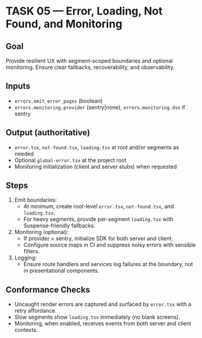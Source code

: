 # TASK 05 — Error, Loading, Not Found, and Monitoring

## Goal
Provide resilient UX with segment-scoped boundaries and optional monitoring. Ensure clear fallbacks, recoverability, and observability.

## Inputs
- `errors.emit_error_pages` (boolean)
- `errors.monitoring.provider` (sentry|none), `errors.monitoring.dsn` if sentry

## Output (authoritative)
- `error.tsx`, `not-found.tsx`, `loading.tsx` at root and/or segments as needed
- Optional `global-error.tsx` at the project root
- Monitoring initialization (client and server stubs) when requested

## Steps
1. Emit boundaries:
   - At minimum, create root-level `error.tsx`, `not-found.tsx`, and `loading.tsx`.
   - For heavy segments, provide per-segment `loading.tsx` with Suspense-friendly fallbacks.
2. Monitoring (optional):
   - If provider = sentry, initialize SDK for both server and client.
   - Configure source maps in CI and suppress noisy errors with sensible filters.
3. Logging:
   - Ensure route handlers and services log failures at the boundary, not in presentational components.

## Conformance Checks
- Uncaught render errors are captured and surfaced by `error.tsx` with a retry affordance.
- Slow segments show `loading.tsx` immediately (no blank screens).
- Monitoring, when enabled, receives events from both server and client contexts.
